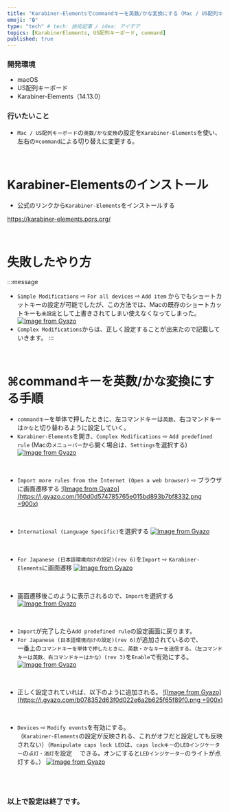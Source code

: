 ```yaml
---
title: "Karabiner-Elementsでcommandキーを英数/かな変換にする（Mac / US配列キーボード）"
emoji: "🔒"
type: "tech" # tech: 技術記事 / idea: アイデア
topics: [KarabinerElements, US配列キーボード, command]
published: true
---
```

### 開発環境
- macOS
- US配列キーボード
- Karabiner-Elements（14.13.0）

### 行いたいこと
- `Mac / US配列キーボード`の`英数/かな変換`の設定を`Karabiner-Elements`を使い、左右の`⌘command`による切り替えに変更する。

<br>

# Karabiner-Elementsのインストール
- 公式のリンクから`Karabiner-Elements`をインストールする

https://karabiner-elements.pqrs.org/



<br>

# 失敗したやり方
:::message
- `Simple Modifications` ⇨ `For all devices` ⇨ `Add item` からでもショートカットキーの設定が可能でしたが、この方法では、Macの既存のショートカットキーも`未設定`として上書きされてしまい使えなくなってしまった。
[![Image from Gyazo](https://i.gyazo.com/37523038153cc6cdd86be5486c665336.png)](https://gyazo.com/37523038153cc6cdd86be5486c665336)
- `Complex Modifications`からは、正しく設定することが出来たので記載していきます。
:::



<br>

# ⌘commandキーを英数/かな変換にする手順
- `commandキー`を単体で押したときに、左コマンドキーは`英数`、右コマンドキーは`かな`と切り替わるように設定していく。
- `Karabiner-Elements`を開き、`Complex Modifications` ⇨ `Add predefined rule`
(Macの`メニューバー`から開く場合は、`Settings`を選択する)
[![Image from Gyazo](https://i.gyazo.com/ac5b185b882f65a4466a84036fb28915.png)](https://gyazo.com/ac5b185b882f65a4466a84036fb28915)

<br>

- `Import more rules from the Internet (Open a web browser)` ⇨ ブラウザに画面遷移する
[![Image from Gyazo](https://i.gyazo.com/160d0d574785765e015bd893b7bf8332.png =900x)](https://gyazo.com/160d0d574785765e015bd893b7bf8332)

<br>

- `International (Language Specific)`を選択する
[![Image from Gyazo](https://i.gyazo.com/9e9b966184b9524ba4b278829898ac8d.png)](https://gyazo.com/9e9b966184b9524ba4b278829898ac8d)

<br>

- `For Japanese (日本語環境向けの設定)(rev 6)`を`Import` ⇨ `Karabiner-Elements`に画面遷移
[![Image from Gyazo](https://i.gyazo.com/04267204e8cf9210e289d81905bb6da1.png)](https://gyazo.com/04267204e8cf9210e289d81905bb6da1)

<br>

- 画面遷移後このように表示されるので、`Import`を選択する
[![Image from Gyazo](https://i.gyazo.com/97d6cca5cb57004ae4f217d33cad4af0.png)](https://gyazo.com/97d6cca5cb57004ae4f217d33cad4af0)

<br>

- `Import`が完了したら`Add predefined rule`の設定画面に戻ります。
- `For Japanese (日本語環境向けの設定)(rev 6)`が追加されているので、　　　　　　　　　　　一番上の`コマンドキーを単体で押したときに、英数・かなキーを送信する。（左コマンドキーは英数、右コマンドキーはかな）(rev 3)`を`Enable`で有効にする。
[![Image from Gyazo](https://i.gyazo.com/f594267d6af2bec1afd47e8f063f0210.png)](https://gyazo.com/f594267d6af2bec1afd47e8f063f0210)

<br>

- 正しく設定されていれば、以下のように追加される。
[![Image from Gyazo](https://i.gyazo.com/b078352d63f0d022e6a2b625f65f89f0.png =900x)](https://gyazo.com/b078352d63f0d022e6a2b625f65f89f0)

<br>

- `Devices` ⇨ `Modify events`を有効にする。　　　　　　　　　　　　　　　　　　　　　　　　（`Karabiner-Elements`の設定が反映される、これがオフだと設定しても反映されない）（`Manipulate caps lock LED`は、`caps lockキー`の`LEDインジケーター`の`点灯・消灯`を設定
　できる。オンにすると`LEDインジケーター`のライトが点灯する。）
[![Image from Gyazo](https://i.gyazo.com/e28f3dc46cffe6024ec9370defb21328.png)](https://gyazo.com/e28f3dc46cffe6024ec9370defb21328)



<br>
<br>

### 以上で設定は終了です。

<br>
<br>
<br>